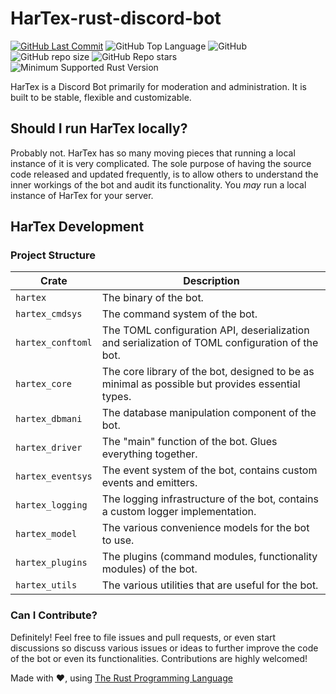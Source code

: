 # HarTex-rust-discord-bot

[![GitHub Last Commit](https://img.shields.io/github/last-commit/HT-Studios/HarTex-rust-discord-bot?style=for-the-badge)](https://github.com/HT-Studios/HarTex-rust-discord-bot)
![GitHub Top Language](https://img.shields.io/github/languages/top/HT-Studios/HarTex-rust-discord-bot?style=for-the-badge)
![GitHub](https://img.shields.io/github/license/HT-Studios/HarTex-rust-discord-bot?style=for-the-badge)
![GitHub repo size](https://img.shields.io/github/repo-size/HT-Studios/HarTex-rust-discord-bot?style=for-the-badge)
![GitHub Repo stars](https://img.shields.io/github/stars/HT-Studios/HarTex-rust-discord-bot?style=for-the-badge)
![Minimum Supported Rust Version](https://img.shields.io/badge/rust-1.56-93450a.svg?style=for-the-badge&logo=rust)

HarTex is a Discord Bot primarily for moderation and administration. It is built to be stable, flexible and customizable.

## Should I run HarTex locally?

Probably not. HarTex has so many moving pieces that running a local instance of it is very complicated. The sole purpose of having 
the source code released and updated frequently, is to allow others to understand the inner workings of the bot and audit its functionality.
You *may* run a local instance of HarTex for your server.

## HarTex Development

### Project Structure

| Crate                  | Description                                                                                      |
| ---------------------- | ------------------------------------------------------------------------------------------------ |
| `hartex`               | The binary of the bot.                                                                           |
| `hartex_cmdsys`        | The command system of the bot.                                                                   |
| `hartex_conftoml`      | The TOML configuration API, deserialization and serialization of TOML configuration of the bot.  |
| `hartex_core`          | The core library of the bot, designed to be as minimal as possible but provides essential types. |
| `hartex_dbmani`        | The database manipulation component of the bot.                                                  |
| `hartex_driver`        | The "main" function of the bot. Glues everything together.                                       |
| `hartex_eventsys`      | The event system of the bot, contains custom events and emitters.                                |
| `hartex_logging`       | The logging infrastructure of the bot, contains a custom logger implementation.                  |
| `hartex_model`         | The various convenience models for the bot to use.                                               |
| `hartex_plugins`       | The plugins (command modules, functionality modules) of the bot.                                 |
| `hartex_utils`         | The various utilities that are useful for the bot.                                               |

### Can I Contribute?

Definitely! Feel free to file issues and pull requests, or even start discussions so discuss various issues or ideas to further
improve the code of the bot or even its functionalities. Contributions are highly welcomed!

Made with :heart:, using [The Rust Programming Language](https://www.rust-lang.org/)

